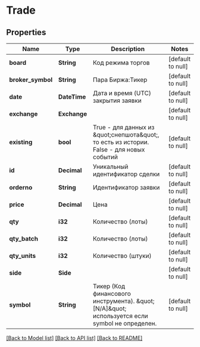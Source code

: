 # Trade

## Properties
Name | Type | Description | Notes
------------ | ------------- | ------------- | -------------
**board** | **String** | Код режима торгов | [default to null]
**broker_symbol** | **String** | Пара Биржа:Тикер | [default to null]
**date** | **DateTime<Utc>** | Дата и время (UTC) закрытия заявки | [default to null]
**exchange** | **Exchange** |  | [default to null]
**existing** | **bool** | True - для данных из \&quot;снепшота\&quot;, то есть из истории. False - для новых событий | [default to null]
**id** | **Decimal** | Уникальный идентификатор сделки | [default to null]
**orderno** | **String** | Идентификатор заявки | [default to null]
**price** | **Decimal** | Цена | [default to null]
**qty** | **i32** | Количество (лоты) | [default to null]
**qty_batch** | **i32** | Количество (лоты) | [default to null]
**qty_units** | **i32** | Количество (штуки) | [default to null]
**side** | **Side** |  | [default to null]
**symbol** | **String** | Тикер (Код финансового инструмента). \&quot;[N/A]\&quot; используется если symbol не определен. | [default to null]

[[Back to Model list]](../README.md#documentation-for-models) [[Back to API list]](../README.md#documentation-for-api-endpoints) [[Back to README]](../README.md)

